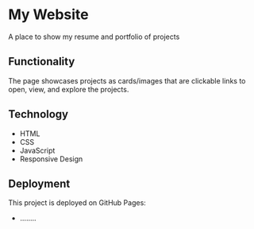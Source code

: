 # My Website

A place to show my resume and portfolio of projects

## Functionality

The page showcases projects as cards/images that are clickable links to open, view, and explore the projects.

## Technology

- HTML
- CSS
- JavaScript
- Responsive Design

## Deployment

This project is deployed on GitHub Pages:

- ........

